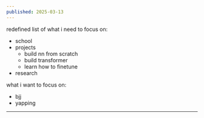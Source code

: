 ```yaml
---
published: 2025-03-13
---
```


redefined list of what i need to focus on:

- school 
- projects
	- build nn from scratch
	- build transformer 
	- learn how to finetune
- research

what i want to focus on:
- bjj
- yapping

----
